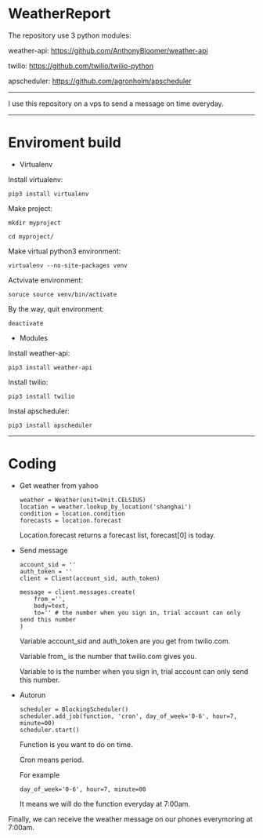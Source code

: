 # WeatherReport

The repository use 3 python modules: 
 
weather-api: https://github.com/AnthonyBloomer/weather-api
 
twilio: https://github.com/twilio/twilio-python
 
apscheduler: https://github.com/agronholm/apscheduler
 
***

I use this repository on a vps to send a message on time everyday.

***

# Enviroment build

* Virtualenv

Install virtualenv:

    pip3 install virtualenv
    
Make project:

    mkdir myproject
    
    cd myproject/
    
Make virtual python3 environment:

    virtualenv --no-site-packages venv

Actvivate environment:

    soruce source venv/bin/activate
    
By the way, quit environment:

    deactivate
    
* Modules

Install weather-api:

    pip3 install weather-api

Install twilio:

    pip3 install twilio

Instal apscheduler:

    pip3 install apscheduler
    
***

# Coding

* Get weather from yahoo

      weather = Weather(unit=Unit.CELSIUS)
      location = weather.lookup_by_location('shanghai') 
      condition = location.condition
      forecasts = location.forecast 
      
  Location.forecast returns a forecast list, forecast[0] is today.
      
* Send message

      account_sid = '' 
      auth_token = ''  
      client = Client(account_sid, auth_token)

      message = client.messages.create(
          from_='', 
          body=text,
          to='' # the number when you sign in, trial account can only send this number
      )
      
   Variable account_sid and auth_token are you get from twilio.com.
   
   Variable from_ is the number that twilio.com gives you.
   
   Variable to is the number when you sign in, trial account can only send this number.
      

* Autorun

      scheduler = BlockingScheduler()
      scheduler.add_job(function, 'cron', day_of_week='0-6', hour=7, minute=00) 
      scheduler.start()
      
  Function is you want to do on time. 
  
  Cron means period.
  
  For example
                
      day_of_week='0-6', hour=7, minute=00
  
  It means we will do the function everyday at 7:00am.
  
Finally, we can receive the weather message on our phones everymoring at 7:00am.
